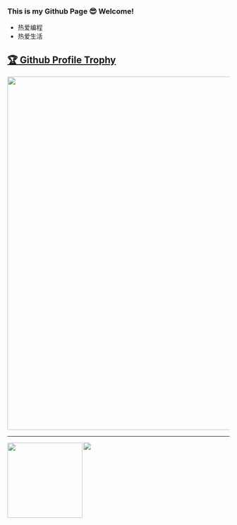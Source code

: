 ### This is my Github Page 😎 Welcome!
- 热爱编程
- 热爱生活

<a href="https://github.com/ryo-ma/github-profile-trophy"><h2>🏆 Github Profile Trophy</h2></a>
<a href="https://github.com/ryo-ma/github-profile-trophy">
  <img width=800 src="https://github-profile-trophy.vercel.app/?username=JCven-chao&column=8&theme=gruvbox&no-frame=true"/>
</a>

---


<div>
  <img height="170" align="left" src="https://github-readme-stats.vercel.app/api?username=JCven-chao&show_icons=true&theme=tokyonight" />
  <img src="https://github-readme-stats.vercel.app/api/top-langs/?username=JCven-chao" />
</div>
